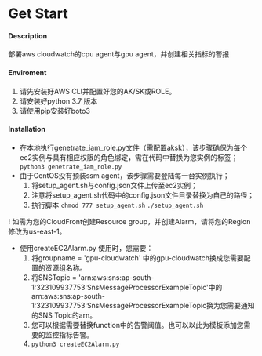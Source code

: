 # Get Start
#### Description
部署aws cloudwatch的cpu agent与gpu agent，并创建相关指标的警报
#### Enviroment
1. 请先安装好AWS CLI并配置好您的AK/SK或ROLE。
2. 请安装好python 3.7 版本
3. 请使用pip安装好boto3
#### Installation
- 在本地执行genetrate_iam_role.py文件（需配置aksk），该步骤确保为每个ec2实例与具有相应权限的角色绑定，需在代码中替换为您实例的标签；
```python3 genetrate_iam_role.py```
-  由于CentOS没有预装ssm agent，该步骤需要登陆每一台实例执行；
    1. 将setup_agent.sh与config.json文件上传至ec2实例；
    2. 注意将setup_agent.sh代码中的config.json文件目录替换为自己的路径；
    3. 执行脚本
    ```chmod 777 setup_agent.sh```
    ```./setup_agent.sh```

! 如需为您的CloudFront创建Resource group，并创建Alarm，请将您的Region修改为us-east-1。

- 使用createEC2Alarm.py
使用时，您需要：
    1. 将groupname = 'gpu-cloudwatch' 中的gpu-cloudwatch换成您需要配置的资源组名称。
    2. 将SNSTopic = 'arn:aws:sns:ap-south-1:323109937753:SnsMessageProcessorExampleTopic'中的arn:aws:sns:ap-south-1:323109937753:SnsMessageProcessorExampleTopic换为您需要通知的SNS Topic的arn。
    3. 您可以根据需要替换function中的告警阈值。也可以以此为模板添加您需要的监控指标告警。
    4. ```python3 createEC2Alarm.py```

